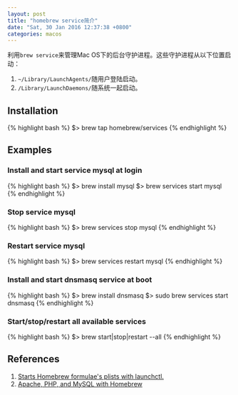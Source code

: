 ```yaml
---
layout: post
title: "homebrew service简介"
date: "Sat, 30 Jan 2016 12:37:38 +0800"
categories: macos
---
```


利用`brew service`来管理Mac OS下的后台守护进程。这些守护进程从以下位置启动：

1. `~/Library/LaunchAgents/`随用户登陆启动。
2. `/Library/LaunchDaemons/`随系统一起启动。

## Installation

{% highlight bash %}
$> brew tap homebrew/services
{% endhighlight %}

## Examples

### Install and start service mysql at login

{% highlight bash %}
$> brew install mysql
$> brew services start mysql
{% endhighlight %}

### Stop service mysql

{% highlight bash %}
$> brew services stop mysql
{% endhighlight %}

### Restart service mysql

{% highlight bash %}
$> brew services restart mysql
{% endhighlight %}

### Install and start dnsmasq service at boot

{% highlight bash %}
$> brew install dnsmasq
$> sudo brew services start dnsmasq
{% endhighlight %}

### Start/stop/restart all available services

{% highlight bash %}
$> brew start|stop|restart --all
{% endhighlight %}

References
-----

1. [Starts Homebrew formulae's plists with launchctl.](https://github.com/Homebrew/homebrew-services)
2. [Apache, PHP, and MySQL with Homebrew](https://echo.co/blog/os-x-1010-yosemite-local-development-environment-apache-php-and-mysql-homebrew)

